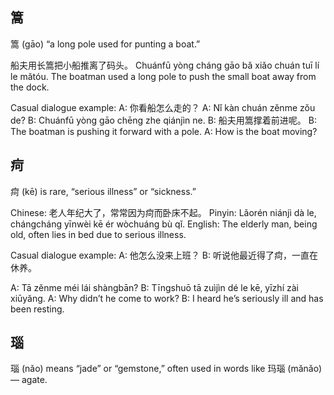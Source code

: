 
## 篙
篙 (gāo) “a long pole used for punting a boat.” 

船夫用长篙把小船推离了码头。
Chuánfū yòng cháng gāo bǎ xiǎo chuán tuī lí le mǎtóu.
The boatman used a long pole to push the small boat away from the dock.

Casual dialogue example:
A: 你看船怎么走的？
A: Nǐ kàn chuán zěnme zǒu de?
B: Chuánfū yòng gāo chēng zhe qiánjìn ne.
B: 船夫用篙撑着前进呢。
B: The boatman is pushing it forward with a pole.
A: How is the boat moving?

## 疴 
疴 (kē) is rare, “serious illness” or “sickness.”

Chinese:
老人年纪大了，常常因为疴而卧床不起。
Pinyin:
Lǎorén niánjì dà le, chángcháng yīnwèi kē ér wòchuáng bù qǐ.
English:
The elderly man, being old, often lies in bed due to serious illness.

Casual dialogue example:
A: 他怎么没来上班？
B: 听说他最近得了疴，一直在休养。

A: Tā zěnme méi lái shàngbān?
B: Tīngshuō tā zuìjìn dé le kē, yīzhí zài xiūyǎng.
A: Why didn’t he come to work?
B: I heard he’s seriously ill and has been resting.

## 瑙 
瑙 (nǎo) means “jade” or “gemstone,” often used in words like 玛瑙 (mǎnǎo) — agate.